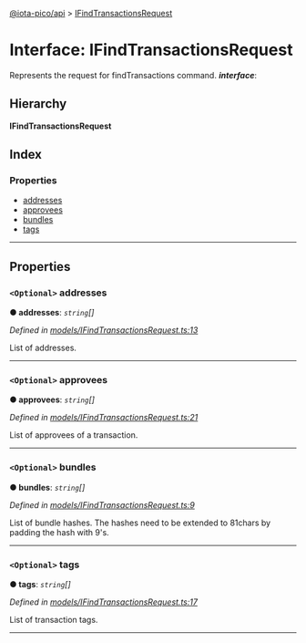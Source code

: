 [@iota-pico/api](../README.md) > [IFindTransactionsRequest](../interfaces/ifindtransactionsrequest.md)

# Interface: IFindTransactionsRequest

Represents the request for findTransactions command.
*__interface__*: 

## Hierarchy

**IFindTransactionsRequest**

## Index

### Properties

* [addresses](ifindtransactionsrequest.md#addresses)
* [approvees](ifindtransactionsrequest.md#approvees)
* [bundles](ifindtransactionsrequest.md#bundles)
* [tags](ifindtransactionsrequest.md#tags)

---

## Properties

<a id="addresses"></a>

### `<Optional>` addresses

**●  addresses**:  *`string`[]* 

*Defined in [models/IFindTransactionsRequest.ts:13](https://github.com/iota-pico/api/blob/98be397/src/models/IFindTransactionsRequest.ts#L13)*

List of addresses.

___

<a id="approvees"></a>

### `<Optional>` approvees

**●  approvees**:  *`string`[]* 

*Defined in [models/IFindTransactionsRequest.ts:21](https://github.com/iota-pico/api/blob/98be397/src/models/IFindTransactionsRequest.ts#L21)*

List of approvees of a transaction.

___

<a id="bundles"></a>

### `<Optional>` bundles

**●  bundles**:  *`string`[]* 

*Defined in [models/IFindTransactionsRequest.ts:9](https://github.com/iota-pico/api/blob/98be397/src/models/IFindTransactionsRequest.ts#L9)*

List of bundle hashes. The hashes need to be extended to 81chars by padding the hash with 9's.

___

<a id="tags"></a>

### `<Optional>` tags

**●  tags**:  *`string`[]* 

*Defined in [models/IFindTransactionsRequest.ts:17](https://github.com/iota-pico/api/blob/98be397/src/models/IFindTransactionsRequest.ts#L17)*

List of transaction tags.

___

